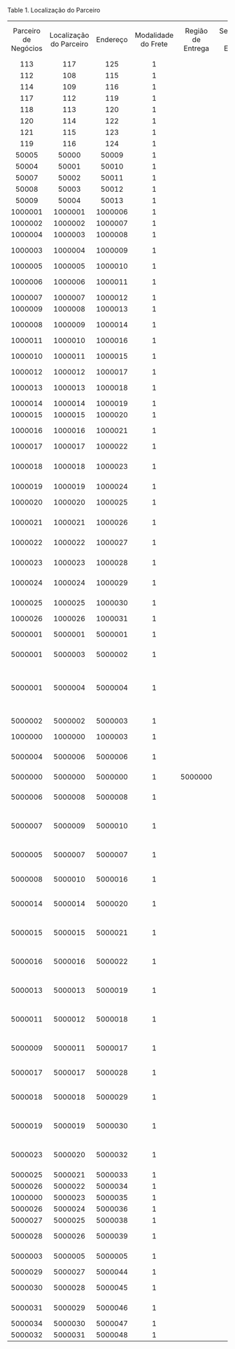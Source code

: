 <div id="d145341e1" class="table">

<div class="table-title">

Table 1. Localização do
Parceiro

</div>

<div class="table-contents">

|                      |                         |          |                     |                   |                      |                                |                                |                |                  |                           |                |                    |             |                      |                  |                       |                     |                                                    |                 |                 |
| :------------------: | :---------------------: | :------: | :-----------------: | :---------------: | :------------------: | :----------------------------: | :----------------------------: | :------------: | :--------------: | :-----------------------: | :------------: | :----------------: | :---------: | :------------------: | :--------------: | :-------------------: | :-----------------: | :------------------------------------------------: | :-------------: | :-------------: |
| Parceiro de Negócios | Localização do Parceiro | Endereço | Modalidade do Frete | Região de Entrega | Sequência de Entrega | Sequência de Entrega da Cidade | Sequência de Entrega da Região | Transportadora | Região de Vendas | ID do Endereço do Cliente |      Fax       | Endereço de Fatura |    ISDN     | Endereço de Cobrança | Não alterar Nome | Endereço de Pagamento | Endereço de Entrega |                        Nome                        |      Fone       |     2º Fone     |
|         113          |           117           |   125    |          1          |                   |                      |                                |                                |                |                  |                           |                |        true        |             |         true         |      false       |         true          |        true         |                    Near Village                    |                 |                 |
|         112          |           108           |   115    |          1          |                   |                      |                                |                                |                |                  |                           |                |        true        |             |         true         |      false       |         true          |        true         |                       Monroe                       |                 |                 |
|         114          |           109           |   116    |          1          |                   |                      |                                |                                |                |                  |                           |                |        true        |             |         true         |      false       |         true          |        true         |                      Anywhere                      |                 |                 |
|         117          |           112           |   119    |          1          |                   |                      |                                |                                |                |                  |                           |                |        true        |             |         true         |      false       |         true          |        true         |                      Stamford                      |                 |                 |
|         118          |           113           |   120    |          1          |                   |                      |                                |                                |                |                  |                           |                |        true        |             |         true         |      false       |         true          |        true         |                      Hartford                      |                 |                 |
|         120          |           114           |   122    |          1          |                   |                      |                                |                                |                |                  |                           |                |        true        |             |         true         |      false       |         true          |        true         |                   Small Village                    |                 |                 |
|         121          |           115           |   123    |          1          |                   |                      |                                |                                |                |                  |                           |                |        true        |             |         true         |      false       |         true          |        true         |                      New York                      |                 |                 |
|         119          |           116           |   124    |          1          |                   |                      |                                |                                |                |                  |                           |                |        true        |             |         true         |      false       |         true          |        true         |                      Old York                      |                 |                 |
|        50005         |          50000          |  50009   |          1          |                   |                      |                                |                                |                |                  |                           |                |        true        |             |         true         |      false       |         true          |        true         |                     Store East                     |                 |                 |
|        50004         |          50001          |  50010   |          1          |                   |                      |                                |                                |                |                  |                           |                |        true        |             |         true         |      false       |         true          |        true         |                   Store Central                    |                 |                 |
|        50007         |          50002          |  50011   |          1          |                   |                      |                                |                                |                |                  |                           |                |        true        |             |         true         |      false       |         true          |        true         |                    Store North                     |                 |                 |
|        50008         |          50003          |  50012   |          1          |                   |                      |                                |                                |                |                  |                           |                |        true        |             |         true         |      false       |         true          |        true         |                    Store South                     |                 |                 |
|        50009         |          50004          |  50013   |          1          |                   |                      |                                |                                |                |                  |                           |                |        true        |             |         true         |      false       |         true          |        true         |                     Store West                     |                 |                 |
|       1000001        |         1000001         | 1000006  |          1          |                   |                      |                                |                                |                |                  |                           |                |        true        |             |         true         |      false       |         true          |        true         |                        Leme                        |                 |                 |
|       1000002        |         1000002         | 1000007  |          1          |                   |                      |                                |                                |                |                  |                           |                |        true        |             |         true         |      false       |         true          |        true         |                        Leme                        |                 |                 |
|       1000004        |         1000003         | 1000008  |          1          |                   |                      |                                |                                |                |     1000005      |                           |                |        true        |             |         true         |      false       |         true          |        true         |                        Itu                         |                 |                 |
|       1000003        |         1000004         | 1000009  |          1          |                   |                      |                                |                                |                |     1000005      |                           |                |        true        |             |         true         |      false       |         true          |        true         |                      Itapevi                       |  11 4143-9900   |                 |
|       1000005        |         1000005         | 1000010  |          1          |                   |                      |                                |                                |                |                  |                           |                |        true        |             |         true         |      false       |         true          |        true         |                    Santa Maria                     |                 |                 |
|       1000006        |         1000006         | 1000011  |          1          |                   |                      |                                |                                |                |     1000006      |                           |                |        true        |             |         true         |      false       |         true          |        true         |                       Betim                        | (31) 3268-1800  |                 |
|       1000007        |         1000007         | 1000012  |          1          |                   |                      |                                |                                |                |                  |                           |                |        true        |             |         true         |      false       |         true          |        true         |                      Jacareí                       |                 |                 |
|       1000009        |         1000008         | 1000013  |          1          |                   |                      |                                |                                |                |                  |                           |                |        true        |             |         true         |      false       |         true          |        true         |                     Rio Branco                     |                 |                 |
|       1000008        |         1000009         | 1000014  |          1          |                   |                      |                                |                                |                |                  |                           |                |        true        |             |         true         |      false       |         true          |        true         |                     Araraquara                     | (16) 3322-8316  |                 |
|       1000011        |         1000010         | 1000016  |          1          |                   |                      |                                |                                |                |                  |                           |                |        true        |             |         true         |      false       |         true          |        true         |                      Valinhos                      |                 |                 |
|       1000010        |         1000011         | 1000015  |          1          |                   |                      |                                |                                |                |     1000003      |                           |                |        true        |             |         true         |      false       |         true          |        true         |                     Rio Branco                     | (68) 3235-1040. |                 |
|       1000012        |         1000012         | 1000017  |          1          |                   |                      |                                |                                |                |                  |                           |                |        true        |             |         true         |      false       |         true          |        true         |                      Teresina                      |                 |                 |
|       1000013        |         1000013         | 1000018  |          1          |                   |                      |                                |                                |                |     1000005      |                           |                |        true        |             |         true         |      false       |         true          |        true         |                     São Paulo                      |  11 3016-0500   |                 |
|       1000014        |         1000014         | 1000019  |          1          |                   |                      |                                |                                |                |                  |                           |                |        true        |             |         true         |      false       |         true          |        true         |                       Cotia                        |                 |                 |
|       1000015        |         1000015         | 1000020  |          1          |                   |                      |                                |                                |                |                  |                           |                |        true        |             |         true         |      false       |         true          |        true         |                     Boa Vista                      |                 |                 |
|       1000016        |         1000016         | 1000021  |          1          |                   |                      |                                |                                |                |     1000001      |                           |                |        true        |             |         true         |      false       |         true          |        true         |                      Pelotas                       | (53) 2128.8370  |                 |
|       1000017        |         1000017         | 1000022  |          1          |                   |                      |                                |                                |                |     1000003      |                           |                |        true        |             |         true         |      false       |         true          |        true         |                     Vila Velha                     |                 |                 |
|       1000018        |         1000018         | 1000023  |          1          |                   |                      |                                |                                |                |                  |                           |                |        true        |             |         true         |      false       |         true          |        true         |              Santa Cruz da Conceição               | (19) 3567-7210  |                 |
|       1000019        |         1000019         | 1000024  |          1          |                   |                      |                                |                                |                |                  |                           |                |        true        |             |         true         |      false       |         true          |        true         |                      Brasília                      |                 |                 |
|       1000020        |         1000020         | 1000025  |          1          |                   |                      |                                |                                |                |                  |                           |                |        true        |             |         true         |      false       |         true          |        true         |                  Feira de Santana                  |                 |                 |
|       1000021        |         1000021         | 1000026  |          1          |                   |                      |                                |                                |                |                  |                           |                |        true        |             |         true         |      false       |         true          |        true         |                     São Paulo                      |  11 3333-9696   |                 |
|       1000022        |         1000022         | 1000027  |          1          |                   |                      |                                |                                |                |                  |                           |                |        true        |             |         true         |      false       |         true          |        true         |                      Goiânia                       | (62) 3225-2500  |                 |
|       1000023        |         1000023         | 1000028  |          1          |                   |                      |                                |                                |                |                  |                           |                |        true        |             |         true         |      false       |         true          |        true         |                    Porto Velho                     | (69) 3216-5782  |                 |
|       1000024        |         1000024         | 1000029  |          1          |                   |                      |                                |                                |                |                  |                           |                |        true        |             |         true         |      false       |         true          |        true         |               Campos dos Goytacazes                |  (22)2724-4334  |                 |
|       1000025        |         1000025         | 1000030  |          1          |                   |                      |                                |                                |                |                  |                           |                |        true        |             |         true         |      false       |         true          |        true         |                       Manaus                       | (92) 9173-8655  |                 |
|       1000026        |         1000026         | 1000031  |          1          |                   |                      |                                |                                |                |                  |                           |                |        true        |             |         true         |      false       |         true          |        true         |                     São Paulo                      |                 |                 |
|       5000001        |         5000001         | 5000001  |          1          |                   |                      |                                |                                |                |                  |                           |  19 35552618   |       false        |             |         true         |      false       |         false         |        false        |                        Leme                        |   19 35552618   |                 |
|       5000001        |         5000003         | 5000002  |          1          |                   |                      |                                |                                |                |                  |                           |  19 35552618   |        true        |             |        false         |      false       |         false         |        false        |                  Poços de Caldas                   |   19 35552618   |                 |
|       5000001        |         5000004         | 5000004  |          1          |                   |                      |                                |                                |                |                  |                           |  19 35552618   |       false        |             |        false         |      false       |         false         |        true         | Poços de Caldas Rua Junqueiras - de 131/132 ao fim |   19 35552618   |                 |
|       5000002        |         5000002         | 5000003  |          1          |                   |                      |                                |                                |                |                  |                           |  19 2696-0031  |        true        |             |         true         |      false       |         true          |        true         |                       Sabino                       |  19 2696-0031   |                 |
|       1000000        |         1000000         | 1000003  |          1          |                   |                      |                                |                                |                |                  |                           |                |        true        |             |         true         |      false       |         true          |        true         |                        Leme                        |   1935552618    |                 |
|       5000004        |         5000006         | 5000006  |          1          |                   |                      |                                |                                |                |                  |                           | (11) 2805-6669 |        true        |             |         true         |      false       |         false         |        true         |                     São Paulo                      | (11) 2805-6669  |                 |
|       5000000        |         5000000         | 5000000  |          1          |      5000000      |                      |                                |                                |                |                  |                           |                |        true        |             |         true         |      false       |         true          |        true         |                        Leme                        |   19 35718979   |                 |
|       5000006        |         5000008         | 5000008  |          1          |                   |                      |                                |                                |                |                  |                           | (66) 3692-8361 |        true        |             |         true         |      false       |         true          |        true         |                    Rondonópolis                    | (66) 3692-8361  |                 |
|       5000007        |         5000009         | 5000010  |          1          |                   |                      |                                |                                |                |                  |                           | (14) 3683-2241 |        true        |             |         true         |      false       |         true          |        true         |                       Bauru                        | (14) 3683-2241  |                 |
|       5000005        |         5000007         | 5000007  |          1          |                   |                      |                                |                                |                |                  |                           | (42) 3824-3807 |        true        |             |         true         |      false       |         true          |        true         |                   Telêmaco Borba                   | (42) 3824-3807  |                 |
|       5000008        |         5000010         | 5000016  |          1          |                   |                      |                                |                                |                |                  |                           |                |        true        |             |         true         |      false       |         true          |        true         |                      Gonzaga                       | 39 0.3765-2641  |                 |
|       5000014        |         5000014         | 5000020  |          1          |                   |                      |                                |                                |                |                  |                           |                |        true        |             |         true         |      false       |         true          |        true         |                        Leme                        | (19) 9999-5555  | (19) 9999-5556  |
|       5000015        |         5000015         | 5000021  |          1          |                   |                      |                                |                                |                |                  |                           |                |        true        |             |         true         |      false       |         true          |        true         |                        Leme                        | (19) 9999-4444  | (19) 9999-4445  |
|       5000016        |         5000016         | 5000022  |          1          |                   |                      |                                |                                |                |                  |                           |                |        true        |             |         true         |      false       |         true          |        true         |                        Leme                        | (19) 9999-3333  | (19) 9999-3334  |
|       5000013        |         5000013         | 5000019  |          1          |                   |                      |                                |                                |                |                  |                           |                |        true        |             |         true         |      false       |         true          |        true         |                        Leme                        | (19) 9999-6666  | (19) 9999-6667  |
|       5000011        |         5000012         | 5000018  |          1          |                   |                      |                                |                                |                |                  |                           |                |        true        |             |         true         |      false       |         true          |        true         |                        Leme                        | (19) 99999-8888 | (19) 99999-8889 |
|       5000009        |         5000011         | 5000017  |          1          |                   |                      |                                |                                |                |                  |                           |                |        true        |             |         true         |      false       |         true          |        true         |                        Leme                        | (19) 99999-7777 | (19) 99999-7778 |
|       5000017        |         5000017         | 5000028  |          1          |                   |                      |                                |                                |                |                  |                           |                |        true        |             |         true         |      false       |         true          |        true         |                      Itapira                       | (19) 3854-4505  |                 |
|       5000018        |         5000018         | 5000029  |          1          |                   |                      |                                |                                |                |                  |                           |                |        true        |             |         true         |      false       |         true          |        true         |                      Pinhais                       | (19) 3555-2618  | (19) 3555-2618  |
|       5000019        |         5000019         | 5000030  |          1          |                   |                      |                                |                                |                |                  |                           |                |        true        |             |         true         |      false       |         true          |        true         |                      Indaial                       | (19) 3555-2619  | (19) 3555-2629  |
|       5000023        |         5000020         | 5000032  |          1          |                   |                      |                                |                                |                |                  |                           |                |        true        |             |         true         |      false       |         true          |        true         |                        Leme                        | (19) 3454-3454  | (19) 3454-3455  |
|       5000025        |         5000021         | 5000033  |          1          |                   |                      |                                |                                |                |                  |                           |                |        true        |             |         true         |      false       |         true          |        true         |                        Leme                        |                 |                 |
|       5000026        |         5000022         | 5000034  |          1          |                   |                      |                                |                                |                |                  |                           |                |        true        |             |         true         |      false       |         true          |        true         |                        Leme                        |   19-35552618   |                 |
|       1000000        |         5000023         | 5000035  |          1          |                   |                      |                                |                                |                |                  |                           |                |        true        |             |         true         |      false       |         true          |        true         |                      Curitiba                      |    66666666     |                 |
|       5000026        |         5000024         | 5000036  |          1          |                   |                      |                                |                                |                |                  |                           |                |        true        |             |         true         |      false       |         true          |        true         |                      Curitiba                      |   19-35552618   |                 |
|       5000027        |         5000025         | 5000038  |          1          |                   |                      |                                |                                |                |                  |                           |                |        true        |             |         true         |      false       |         true          |        true         |                        Leme                        |                 |                 |
|       5000028        |         5000026         | 5000039  |          1          |                   |                      |                                |                                |                |                  |                           |                |        true        |             |         true         |      false       |         true          |        true         |                   Ribeirão Preto                   |   19 35748976   |                 |
|       5000003        |         5000005         | 5000005  |          1          |                   |                      |                                |                                |                |                  |                           |  19 35552618   |        true        | 19 35552618 |         true         |      false       |         true          |        true         |                        Leme                        |   19 35552618   |   19 35552618   |
|       5000029        |         5000027         | 5000044  |          1          |                   |                      |                                |                                |                |                  |                           |                |        true        |             |         true         |      false       |         true          |        true         |                        Leme                        |   08007701739   |                 |
|       5000030        |         5000028         | 5000045  |          1          |                   |                      |                                |                                |                |                  |                           |                |        true        |             |         true         |      false       |         true          |        true         |                     São Carlos                     | (16) 3368-5385  |                 |
|       5000031        |         5000029         | 5000046  |          1          |                   |                      |                                |                                |                |                  |                           |                |        true        |             |         true         |      false       |         true          |        true         |                        Leme                        |  19 998764532   |                 |
|       5000034        |         5000030         | 5000047  |          1          |                   |                      |                                |                                |                |                  |                           |                |        true        |             |         true         |      false       |         true          |        true         |                        Leme                        |                 |                 |
|       5000032        |         5000031         | 5000048  |          1          |                   |                      |                                |                                |                |                  |                           |                |        true        |             |         true         |      false       |         true          |        true         |                        Leme                        |                 |                 |

</div>

</div>
